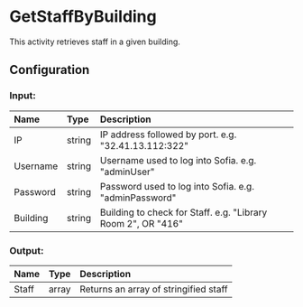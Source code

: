 # GetStaffByBuilding

This activity retrieves staff in a given building.

## Configuration

### Input:

| Name     | Type   | Description                                                  |
| :------- | :----- | :----------------------------------------------------------- |
| IP       | string | IP address followed by port. e.g. "32.41.13.112:322"         |
| Username | string | Username used to log into Sofia. e.g. "adminUser"            |
| Password | string | Password used to log into Sofia. e.g. "adminPassword"        |
| Building | string | Building to check for Staff. e.g. "Library Room 2", OR "416" |

### Output:

| Name  | Type  | Description                           |
| :---- | :---- | :------------------------------------ |
| Staff | array | Returns an array of stringified staff |
